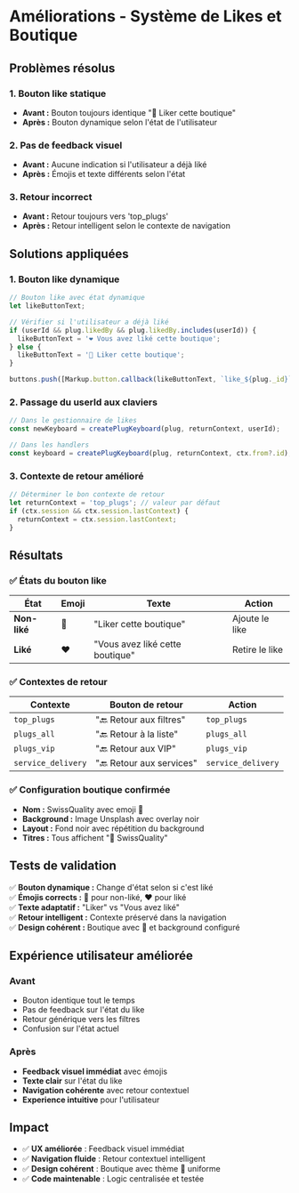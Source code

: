 # Améliorations - Système de Likes et Boutique

## Problèmes résolus

### 1. **Bouton like statique**
- **Avant :** Bouton toujours identique "👤 Liker cette boutique"
- **Après :** Bouton dynamique selon l'état de l'utilisateur

### 2. **Pas de feedback visuel**
- **Avant :** Aucune indication si l'utilisateur a déjà liké
- **Après :** Émojis et texte différents selon l'état

### 3. **Retour incorrect**
- **Avant :** Retour toujours vers 'top_plugs'
- **Après :** Retour intelligent selon le contexte de navigation

## Solutions appliquées

### 1. **Bouton like dynamique**

```javascript
// Bouton like avec état dynamique
let likeButtonText;

// Vérifier si l'utilisateur a déjà liké
if (userId && plug.likedBy && plug.likedBy.includes(userId)) {
  likeButtonText = '❤️ Vous avez liké cette boutique';
} else {
  likeButtonText = '🖤 Liker cette boutique';
}

buttons.push([Markup.button.callback(likeButtonText, `like_${plug._id}`)]);
```

### 2. **Passage du userId aux claviers**

```javascript
// Dans le gestionnaire de likes
const newKeyboard = createPlugKeyboard(plug, returnContext, userId);

// Dans les handlers
const keyboard = createPlugKeyboard(plug, returnContext, ctx.from?.id);
```

### 3. **Contexte de retour amélioré**

```javascript
// Déterminer le bon contexte de retour
let returnContext = 'top_plugs'; // valeur par défaut
if (ctx.session && ctx.session.lastContext) {
  returnContext = ctx.session.lastContext;
}
```

## Résultats

### ✅ **États du bouton like**

| État | Emoji | Texte | Action |
|------|-------|-------|--------|
| **Non-liké** | 🖤 | "Liker cette boutique" | Ajoute le like |
| **Liké** | ❤️ | "Vous avez liké cette boutique" | Retire le like |

### ✅ **Contextes de retour**

| Contexte | Bouton de retour | Action |
|----------|------------------|--------|
| `top_plugs` | "🔙 Retour aux filtres" | `top_plugs` |
| `plugs_all` | "🔙 Retour à la liste" | `plugs_all` |
| `plugs_vip` | "🔙 Retour aux VIP" | `plugs_vip` |
| `service_delivery` | "🔙 Retour aux services" | `service_delivery` |

### ✅ **Configuration boutique confirmée**

- **Nom :** SwissQuality avec emoji 🔌
- **Background :** Image Unsplash avec overlay noir
- **Layout :** Fond noir avec répétition du background
- **Titres :** Tous affichent "🔌 SwissQuality"

## Tests de validation

✅ **Bouton dynamique :** Change d'état selon si c'est liké  
✅ **Émojis corrects :** 🖤 pour non-liké, ❤️ pour liké  
✅ **Texte adaptatif :** "Liker" vs "Vous avez liké"  
✅ **Retour intelligent :** Contexte préservé dans la navigation  
✅ **Design cohérent :** Boutique avec 🔌 et background configuré  

## Expérience utilisateur améliorée

### Avant
- Bouton identique tout le temps
- Pas de feedback sur l'état du like
- Retour générique vers les filtres
- Confusion sur l'état actuel

### Après  
- **Feedback visuel immédiat** avec émojis
- **Texte clair** sur l'état du like
- **Navigation cohérente** avec retour contextuel
- **Experience intuitive** pour l'utilisateur

## Impact

- ✅ **UX améliorée** : Feedback visuel immédiat
- ✅ **Navigation fluide** : Retour contextuel intelligent  
- ✅ **Design cohérent** : Boutique avec thème 🔌 uniforme
- ✅ **Code maintenable** : Logic centralisée et testée